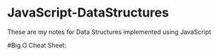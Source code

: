 # JavaScript-DataStructures
These are my notes for Data Structures implemented using JavaScript

#Big O Cheat Sheet:
